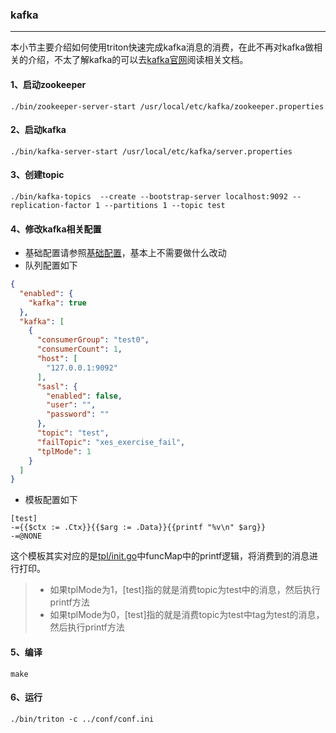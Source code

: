 ### kafka
-----

本小节主要介绍如何使用triton快速完成kafka消息的消费，在此不再对kafka做相关的介绍，不太了解kafka的可以去[kafka官网](https://kafka.apache.org/)阅读相关文档。

#### 1、启动zookeeper
```shell
./bin/zookeeper-server-start /usr/local/etc/kafka/zookeeper.properties
```
#### 2、启动kafka
```shell
./bin/kafka-server-start /usr/local/etc/kafka/server.properties
```
#### 3、创建topic
```shell
./bin/kafka-topics  --create --bootstrap-server localhost:9092 --replication-factor 1 --partitions 1 --topic test
```
#### 4、修改kafka相关配置
* 基础配置请参照[基础配置](../config/base.md)，基本上不需要做什么改动
* 队列配置如下
```json
{
  "enabled": {
    "kafka": true
  },
  "kafka": [
    {
      "consumerGroup": "test0",
      "consumerCount": 1,
      "host": [
        "127.0.0.1:9092"
      ],
      "sasl": {
        "enabled": false,
        "user": "",
        "password": ""
      },
      "topic": "test",
      "failTopic": "xes_exercise_fail",
      "tplMode": 1
    }
  ]
}
```
* 模板配置如下
```shell
[test]
-={{$ctx := .Ctx}}{{$arg := .Data}}{{printf "%v\n" $arg}}
-=@NONE
```
这个模板其实对应的是[tpl/init.go](https://github.com/tal-tech/triton/blob/master/tpl/init.go)中funcMap中的printf逻辑，将消费到的消息进行打印。
>* 如果tplMode为1，[test]指的就是消费topic为test中的消息，然后执行printf方法
>* 如果tplMode为0，[test]指的就是消费topic为test中tag为test的消息，然后执行printf方法

#### 5、编译
```shell
make
```
#### 6、运行
```shell
./bin/triton -c ../conf/conf.ini
```